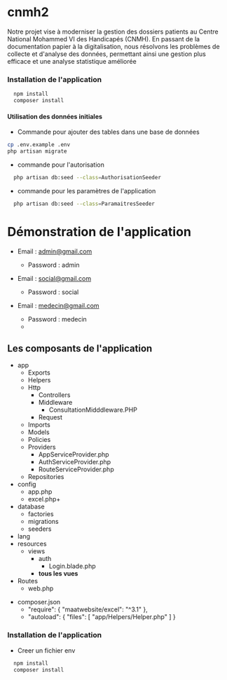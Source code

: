 <!-- TODO fixed : Changer le nom du projet -->
# cnmh2 

<!-- TODO fixed: Introduction -->
Notre projet vise à moderniser la gestion des dossiers patients au Centre National Mohammed VI des Handicapés (CNMH). En passant de la documentation papier à la digitalisation, nous résolvons les problèmes de collecte et d'analyse des données, permettant ainsi une gestion plus efficace et une analyse statistique améliorée

### Installation de l'application

```bash
  npm install
  composer install
```

<!-- TODO fixed: Ajoutez des instruction d'installation de fichier d'environnement -->

<!-- TODO fixed: migrate:fresh -> This database does not exist -->
#### Utilisation des données initiales

- Commande pour ajouter des tables dans une base de données

```bash
cp .env.example .env
php artisan migrate
```

- commande pour l'autorisation
```bash
  php artisan db:seed --class=AuthorisationSeeder 
```
- commande pour les paramètres de l'application

```bash
  php artisan db:seed --class=ParamaitresSeeder
```

# Démonstration de l'application 

- Email : admin@gmail.com
  - Password : admin
  
- Email : social@gmail.com
  - Password : social

- Email : medecin@gmail.com
  - Password : medecin
  - 
## Les composants de l'application

<!-- Introduction -->

- app
  - Exports
  - Helpers
  - Http
    - Controllers
    - Middleware
      - ConsultationMidddleware.PHP
    - Request
  - Imports
  - Models
  - Policies
  - Providers
    - AppServiceProvider.php
    - AuthServiceProvider.php
    - RouteServiceProvider.php
  - Repositories
- config
  - app.php
  - excel.php+
- database
  - factories
  - migrations
  - seeders
- lang 
- resources
  - views
    - auth
      - Login.blade.php
    - **tous les vues**
- Routes
  - web.php

<!-- TODO : Vérifiez que maatwebsite/excel est installé dans lab-laraver-starter -->
- composer.json
  -  "require": {
        "maatwebsite/excel": "^3.1"
    },
  -  "autoload": {
        "files": [
            "app/Helpers/Helper.php"
        ]
    }


### Installation de l'application

- Creer un fichier env
  
```bash
  npm install
  composer install
```